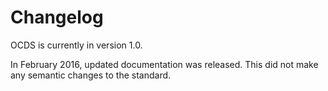 # Changelog

OCDS is currently in version 1.0. 

In February 2016, updated documentation was released. This did not make any semantic changes to the standard. 

<!-- ToDo: Add bug-fix changelog for 1.0 -->